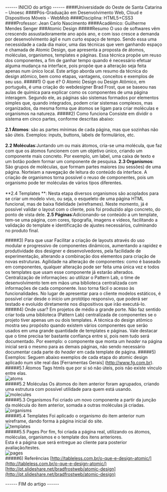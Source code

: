 
------ INICIO do artigo ------ 
####Universidade do Oeste de Santa Catarina – Unoesc
####Pós-Graduação em Desenvolvimento Web, Cloud e Dispositivos Móveis - WebMob
####Disciplina: HTML5+CSS3
####Professor: Jean Carlo Nascimento
####Acadêmico: Guilherme Mendes Senger
###Atomic Design
#####Resumo
O uso de softwares vêm crescendo assustadoramente ano após ano, e com isso cresce a demanda por desenvolvimento ágil e num curto espaço de tempo. Sendo essa uma necessidade a cada dia maior, uma das técnicas que vem ganhando espaço é chamada de Atomic Design, que apresenta a proposta de átomos, moléculas, organismos, templates e páginas. Essa técnica propõe um reuso dos componentes, a fim de ganhar tempo quando é necessário efetuar alguma mudança na interface, pois propõe que a alteração seja feita apenas num único local. Este artigo aborda um resumo da técnica do design atômico, bem como etapas, vantagens, conceitos e exemplos de seu uso.
#####1) O que é?
O Atomic Design ou Design Atômico, em português, é uma criação do webdesigner Brad Frost, que se baseou nas aulas de química para explicar como os componentes de uma página interagem. Segundo ele, as páginas são sistemas formados por elementos simples que, quando integrados, podem criar sistemas complexos, mas organizados, da mesma forma que átomos se ligam para criar moléculas e organismos na natureza.
#####2) Como funciona
Consiste em dividir o sistema em cinco partes, conforme descritas abaixo:</br></br>
**2.1 Átomos**: são as partes mínimas de cada página, mas que sozinhas não são úteis. Exemplos: inputs, buttons, labels de formulários, etc.</br></br>
**2.2 Moléculas**:Juntando um ou mais átomos, cria-se uma molécula, que faz com que os átomos funcionem com um objetivo único, criando um componente mais concreto. Por exemplo, um label, uma caixa de texto e um botão podem formar um componente de pesquisa.
**2.3 Organismos**: São grupos de moléculas, que formam partes maiores (ou sessões) de uma página. Norteiam a navegação de leitura do conteúdo da interface. A criação de organismos torna possível o reuso de componentes, pois um organismo pode ter moléculas de vários tipos diferentes.</br></br>
**2.4 Templates **: Nesta etapa diversos organismos são acoplados para se criar um modelo vivo, ou seja, o esqueleto de uma página HTML funcional, mas de baixa fidelidade (wireframes). Neste momento, já é possível validar o layout com o cliente, pois foi produzido algo concreto, do ponto de vista dele.
**2.5 Páginas**:Adicionando-se conteúdo a um template, tem-se uma página, com cores, tipografia, imagens e vídeos, facilitando a validação do template e identificação de ajustes necessários, culminando no produto final.





#####3) Para que usar
Facilitar a criação de layouts através do uso modular e progressivo de componentes dinâmicos, aumentando a rapidez e produtividade dos designer e desenvolvedores, pela facilidade de experimentação, alterando a combinação dos elementos para criação de novas estruturas.
Agilidade na alteração de componentes: como é baseado em componentes, qualquer alteração pode ser feita uma única vez e todos os templates que usam esse componente já estarão alterados.
Centralização de informações: ao utilizar o Pattern Lab, o time de desenvolvimento tem em mãos uma biblioteca centralizada com informações de cada componente. Isso torna fácil o acesso às funcionalidades.
No lugar de apresentar para o cliente modelos estáticos, é possível criar desde o início um protótipo responsivo, que poderá ser testado e evoluído diretamente nos dispositivos que irão executá-lo.
#####4) Onde usar?
Em projetos de médio a grande porte. Não faz sentido criar toda uma biblioteca (Pattern Lab) centralizada de componentes se o projeto tiver apenas um ou dois templates. A técnica do design atômico mostra seu propósito quando existem vários componentes que serão usados em uma grande quantidade de templates e páginas.
Vale destacar que o time precisa ter bastante confiança entre si, pois nem tudo será documentado. Por exemplo: o componente que monta um *header* na página inicial será o mesmo para as demais páginas, não sendo necessário documentar cada parte do *header* em cada template de página.
#####5) Exemplos:
Seguem abaixo exemplos de cada etapa do atomic design aplicado num site real das [Ferramentas Gerais] (http://www.fg.com.br).
#####5.1 Átomos
Tags htmls que por si só não úteis, pois não existe vínculo entre elas.</br>
<img src="https://cloud.githubusercontent.com/assets/15130723/10555517/bab47aec-7446-11e5-8a0c-b9a3ba5877db.png" alt="atoms" title="Atoms"/></br>
#####5.2 Moléculas
Os átomos do item anterior foram agrupados, criando uma estrutura com possível utilidade para quem está usando.</br>
<img src="https://cloud.githubusercontent.com/assets/15130723/10555518/babaab74-7446-11e5-824f-aed4ffbb3e6e.png" alt="molecules" title="Molecules"/></br>
#####5.3 Organismos
Foi criado um novo componente a partir da junção da molécula do item anterior, somada a outras moléculas já criadas.</br>
<img src="https://cloud.githubusercontent.com/assets/15130723/10566802/7e736888-75cf-11e5-8e46-4116e9501175.png" alt="organisms" title="Organisms"/></br>
#####5.4 Templates
Foi aplicado o organismo do item anterior num wireframe, dando forma à página inicial do site.</br>
<img src="https://cloud.githubusercontent.com/assets/15130723/10555515/baa9c5ac-7446-11e5-9eac-aadf05215071.png" alt="templates" title="Templates"/></br>
#####5.5 Pages
Por fim, foi criada a página real, utilizando os átomos, moléculas, organismos e o template dos itens anteriores.</br>
Esta é a página que será entregue ao cliente para posterior avaliação/testes.</br>
<img src="https://cloud.githubusercontent.com/assets/15130723/10555516/baafe8f6-7446-11e5-9731-10cb8bd39f16.png" alt="pages" title="Pages"/></br>
#####6) Referências
[http://tableless.com.br/o-que-e-design-atomic/](http://tableless.com.br/o-que-e-design-atomic/)</br>
[http://pt.slideshare.net/bradfrostweb/atomic-design](http://pt.slideshare.net/bradfrostweb/atomic-design)

------ FIM do artigo ------
